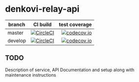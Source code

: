 # denkovi-relay-api

| branch | CI build | test coverage |
|--------|:--------:|--------------:|
| master  | [![CircleCI](https://circleci.com/gh/logreposit/denkovi-relay-api/tree/master.svg?style=shield)](https://circleci.com/gh/logreposit/denkovi-relay-api/tree/master)   | [![codecov.io](https://codecov.io/gh/logreposit/denkovi-relay-api/branch/master/graphs/badge.svg)](https://codecov.io/gh/logreposit/denkovi-relay-api/branch/master/graphs/badge.svg)   |
| develop | [![CircleCI](https://circleci.com/gh/logreposit/denkovi-relay-api/tree/develop.svg?style=shield)](https://circleci.com/gh/logreposit/denkovi-relay-api/tree/develop) | [![codecov.io](https://codecov.io/gh/logreposit/denkovi-relay-api/branch/develop/graphs/badge.svg)](https://codecov.io/gh/logreposit/denkovi-relay-api/branch/develop/graphs/badge.svg) |

## TODO

Description of service, API Documentation and setup along with maintenance instructions
